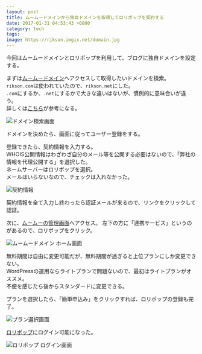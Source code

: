 ```yaml
---
layout: post
title: ムームードメインから独自ドメインを取得してロリポップを契約する
date: 2017-01-31 04:53:43 +0800
category: tech
tags: 
image: https://rikson.imgix.net/domain.jpg
---
```

今回はムームードメインとロリポップを利用して、ブログに独自ドメインを設定する。

まずは[ムームードメイン](https://muumuu-domain.com/)へアクセスして取得したいドメインを検索。  
`rikson.com`は使われていたので、`rikson.net`にした。  
`.com`にするか、`.net`にするかで大きな違いはないが、慣例的に意味合いが違う。  
詳しくは[こちら](https://cquery.net/domain_seo.html)が参考になる。

![ドメイン検索画面](https://rikson.imgix.net/39CB8D64-A661-484B-8A29-623FAE86070A-1024x501.png)

ドメインを決めたら、画面に従ってユーザー登録をする。

登録できたら、契約情報を入力する。  
WHOIS公開情報はわざわざ自分のメール等を公開する必要はないので、「弊社の情報を代理公開する」を選択した。  
ネームサーバーはロリポップを選択。  
メールはいらないなので、チェックは入れなかった。

![契約情報](https://rikson.imgix.net/4523D7B4-2707-4CA7-AECD-A823BE397B22-1024x530.png)

契約情報を全て入力し終わったら認証メールが来るので、リンクをクリックして認証。

次に、[ムームーの管理画面](https://muumuu-domain.com/?mode=conpane)へアクセス。
左下の方に「連携サービス」というのがあるので、ロリポップをクリック。

![ムームードメイン ホーム画面](https://rikson.imgix.net/B5ED1478-CF05-4BEF-9CF7-7EDA6AA7C14A-1024x527.png)

無料期間は自由に変更可能だが、無料期間が過ぎると上位プランにしか変更できない。  
WordPressの運用ならライトプランで問題ないので、最初はライトプランがオススメ。  
不便を感じたら後からスタンダードに変更できる。

プランを選択したら、「簡単申込み」をクリックすれば、ロリポップの登録も完了。

![プラン選択画面](https://rikson.imgix.net/C32C5DBE-3301-4F8A-ADB9-1F5183C1B6CF-1024x525.png)

[ロリポップ](https://user.lolipop.jp/)にログイン可能になった。

![ロリポップ ログイン画面](https://rikson.imgix.net/DB2F8171-50D7-49FC-A06B-D69AD8AB2BC4-1024x472.png)

